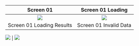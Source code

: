 Screen 01             |  Screen 01 Loading
:-------------------------:|:-------------------------:
![](https://i.imgur.com/wGgHCLg.png)  |  ![](https://i.imgur.com/eKqUeLN.png)
Screen 01 Loading Results           |  Screen 01 Invalid Data

![](https://i.imgur.com/MaEkqtz.png)  |  ![](https://i.imgur.com/Rphg27I.png)
